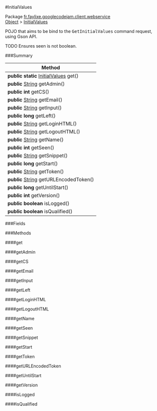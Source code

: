 #InitialValues

Package [fr.faylixe.googlecodejam.client.webservice](https://github.com/Faylixe/googlecodejam-client/blob/master/fr/faylixe/googlecodejam/client/webservice)<br>
[Object]() > [InitialValues](https://github.com/Faylixe/googlecodejam-client/blob/master/javadoc/fr/faylixe/googlecodejam/client/webservice/InitialValues.md)

<p>POJO that aims to be bind to the <tt>GetInitialValues</tt>
 command request, using Gson API.</p>
 
 TODO Ensures seen is not boolean.

###Summary


| Method |
| --- |
| **public static** [InitialValues](https://github.com/Faylixe/googlecodejam-client/blob/master/javadoc/fr/faylixe/googlecodejam/client/webservice/InitialValues.md) get() |
| **public** [String]() getAdmin() |
| **public** **int** getCS() |
| **public** [String]() getEmail() |
| **public** [String]() getInput() |
| **public** **long** getLeft() |
| **public** [String]() getLoginHTML() |
| **public** [String]() getLogoutHTML() |
| **public** [String]() getName() |
| **public** **int** getSeen() |
| **public** [String]() getSnippet() |
| **public** **long** getStart() |
| **public** [String]() getToken() |
| **public** [String]() getURLEncodedToken() |
| **public** **long** getUntilStart() |
| **public** **int** getVersion() |
| **public** **boolean** isLogged() |
| **public** **boolean** isQualified() |

###Fields


###Methods

####get


####getAdmin


####getCS


####getEmail


####getInput


####getLeft


####getLoginHTML


####getLogoutHTML


####getName


####getSeen


####getSnippet


####getStart


####getToken


####getURLEncodedToken


####getUntilStart


####getVersion


####isLogged


####isQualified



